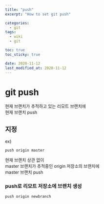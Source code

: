 ```yaml
---
title: "push"
excerpt: "How to set git push"

categories:
  - git
tags:
  - wiki
  - git

toc: true
toc_sticky: true

date: 2020-11-12
last_modified_at: 2020-11-12
---
```

# git push

현재 브랜치가 추적하고 있는 리모트 브랜치에  
현재 브랜치 push

## 지정
ex)
```
push origin master
```
현재 브랜치 상관 없이  
master 브랜치가 추적중인 origin 저장소의 브랜치에  
master 브랜치 push


### push로 리모트 저장소에 브랜치 생성
```
push origin newbranch
```


